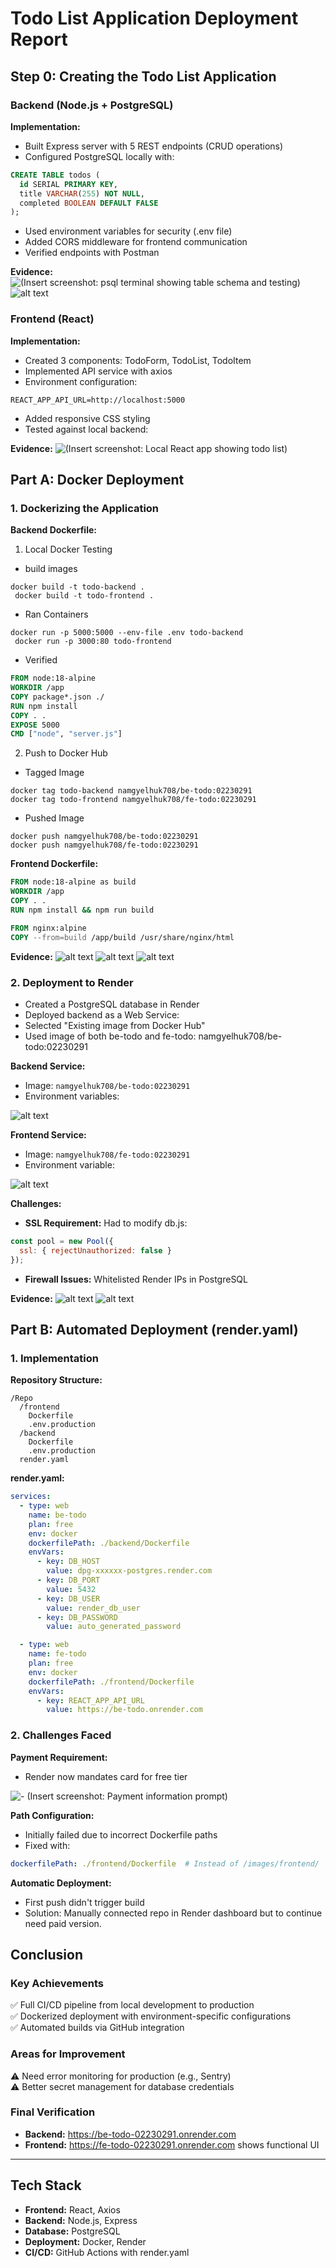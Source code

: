 # Todo List Application Deployment Report

## Step 0: Creating the Todo List Application

### Backend (Node.js + PostgreSQL)

**Implementation:**
- Built Express server with 5 REST endpoints (CRUD operations)
- Configured PostgreSQL locally with:

```sql
CREATE TABLE todos (
  id SERIAL PRIMARY KEY,
  title VARCHAR(255) NOT NULL,
  completed BOOLEAN DEFAULT FALSE
);
```

- Used environment variables for security (.env file)
- Added CORS middleware for frontend communication
- Verified endpoints with Postman

**Evidence:**
![*(Insert screenshot: psql terminal showing table schema and testing)*](assets/A1.1.png)
![alt text](assets/A1.png)

### Frontend (React)

**Implementation:**
- Created 3 components: TodoForm, TodoList, TodoItem
- Implemented API service with axios
- Environment configuration:

```plaintext
REACT_APP_API_URL=http://localhost:5000
```

- Added responsive CSS styling
- Tested against local backend:

**Evidence:**
![*(Insert screenshot: Local React app showing todo list)*](assets/A1.2.png)

## Part A: Docker Deployment

### 1. Dockerizing the Application

**Backend Dockerfile:**
1. Local Docker Testing 
- build images
```
docker build -t todo-backend .
 docker build -t todo-frontend .
```
- Ran Containers
```
docker run -p 5000:5000 --env-file .env todo-backend
 docker run -p 3000:80 todo-frontend
```
- Verified

```dockerfile
FROM node:18-alpine
WORKDIR /app
COPY package*.json ./
RUN npm install
COPY . .
EXPOSE 5000
CMD ["node", "server.js"]
```
2. Push to Docker Hub
- Tagged Image
```
docker tag todo-backend namgyelhuk708/be-todo:02230291
docker tag todo-frontend namgyelhuk708/fe-todo:02230291
```
- Pushed Image
```
docker push namgyelhuk708/be-todo:02230291
docker push namgyelhuk708/fe-todo:02230291
```
**Frontend Dockerfile:**
```dockerfile
FROM node:18-alpine as build
WORKDIR /app
COPY . .
RUN npm install && npm run build

FROM nginx:alpine
COPY --from=build /app/build /usr/share/nginx/html
```

**Evidence:**
![alt text](assets/A1.3.png)
![alt text](assets/A1.4.png)
![alt text](assets/A1.5.png)

### 2. Deployment to Render

- Created a PostgreSQL database in Render
- Deployed backend as a Web Service:
- Selected "Existing image from Docker Hub"
- Used image of both be-todo and fe-todo: namgyelhuk708/be-todo:02230291

**Backend Service:**
- Image: `namgyelhuk708/be-todo:02230291`
- Environment variables:

![alt text](assets/A1.6.png)

**Frontend Service:**
- Image: `namgyelhuk708/fe-todo:02230291`
- Environment variable:

![alt text](assets/A1.7.png)

**Challenges:**
- **SSL Requirement:** Had to modify db.js:

```javascript
const pool = new Pool({
  ssl: { rejectUnauthorized: false }
});
```

- **Firewall Issues:** Whitelisted Render IPs in PostgreSQL

**Evidence:**
![alt text](assets/A1.8.png)
![alt text](assets/A1.9.png)

## Part B: Automated Deployment (render.yaml)

### 1. Implementation

**Repository Structure:**
```
/Repo
  /frontend
    Dockerfile
    .env.production
  /backend
    Dockerfile
    .env.production
  render.yaml
```

**render.yaml:**
```yaml
services:
  - type: web
    name: be-todo
    plan: free
    env: docker
    dockerfilePath: ./backend/Dockerfile
    envVars:
      - key: DB_HOST
        value: dpg-xxxxxx-postgres.render.com
      - key: DB_PORT
        value: 5432
      - key: DB_USER
        value: render_db_user
      - key: DB_PASSWORD
        value: auto_generated_password

  - type: web
    name: fe-todo
    plan: free
    env: docker
    dockerfilePath: ./frontend/Dockerfile
    envVars:
      - key: REACT_APP_API_URL
        value: https://be-todo.onrender.com
```

### 2. Challenges Faced

**Payment Requirement:**
- Render now mandates card for free tier

![- *(Insert screenshot: Payment information prompt)*](assets/A1.10.png)

**Path Configuration:**
- Initially failed due to incorrect Dockerfile paths
- Fixed with:

```yaml
dockerfilePath: ./frontend/Dockerfile  # Instead of /images/frontend/
```

**Automatic Deployment:**
- First push didn't trigger build
- Solution: Manually connected repo in Render dashboard but to continue need paid version.

## Conclusion

### Key Achievements
✅ Full CI/CD pipeline from local development to production  
✅ Dockerized deployment with environment-specific configurations  
✅ Automated builds via GitHub integration  

### Areas for Improvement
⚠️ Need error monitoring for production (e.g., Sentry)  
⚠️ Better secret management for database credentials  

### Final Verification
- **Backend:** https://be-todo-02230291.onrender.com
- **Frontend:** https://fe-todo-02230291.onrender.com shows functional UI

---

## Tech Stack
- **Frontend:** React, Axios
- **Backend:** Node.js, Express
- **Database:** PostgreSQL
- **Deployment:** Docker, Render
- **CI/CD:** GitHub Actions with render.yaml